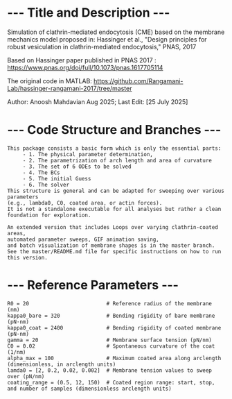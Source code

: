 # --- Title and Description ---
Simulation of clathrin-mediated endocytosis (CME) based on the membrane mechanics model proposed in: Hassinger et al., "Design principles for robust vesiculation in clathrin-mediated endocytosis," PNAS, 2017

Based on Hassinger paper published in PNAS 2017 : https://www.pnas.org/doi/full/10.1073/pnas.1617705114

The original code in MATLAB: https://github.com/Rangamani-Lab/hassinger-rangamani-2017/tree/master 

Author: Anoosh Mahdavian
Aug 2025; Last Edit: [25 July 2025]
# --- Code Structure and Branches ---
    This package consists a basic form which is only the essential parts: 
         - 1. The physical parameter determination, 
         - 2. The parametrization of arch length and area of curvature 
         - 3. The set of 6 ODEs to be solved
         - 4. The BCs
         - 5. The initial Guess
         - 6. The solver   
    This structure is general and can be adapted for sweeping over various parameters
    (e.g., lambda0, C0, coated area, or actin forces). 
    It is not a standalone executable for all analyses but rather a clean foundation for exploration.
    
    An extended version that includes Loops over varying clathrin-coated areas, 
    automated parameter sweeps, GIF animation saving, 
    and batch visualization of membrane shapes is in the master branch. 
    See the master/README.md file for specific instructions on how to run this version.
# --- Reference Parameters ---
    R0 = 20                         # Reference radius of the membrane (nm)
    kappa0_bare = 320               # Bending rigidity of bare membrane (pN·nm)
    kappa0_coat = 2400              # Bending rigidity of coated membrane (pN·nm)
    gamma = 20                      # Membrane surface tension (pN/nm)
    C0 = 0.02                       # Spontaneous curvature of the coat (1/nm)
    alpha_max = 100                 # Maximum coated area along arclength (dimensionless, in arclength units) 
    lamda0 = [2, 0.2, 0.02, 0.002]  # Membrane tension values to sweep over (pN/nm)
    coating_range = (0.5, 12, 150)  # Coated region range: start, stop, and number of samples (dimensionless arclength units)


